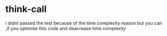 # think-call
I didnt passed the test because of the time complexity reason but you can ,if you optimise this code and deacrease time complexity
